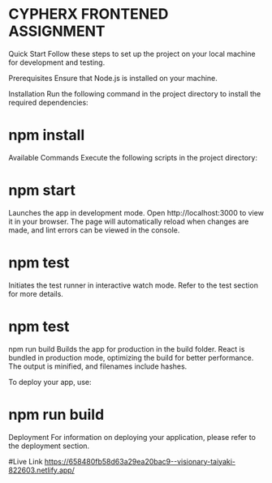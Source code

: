 
# CYPHERX FRONTENED ASSIGNMENT


Quick Start
Follow these steps to set up the project on your local machine for development and testing.

Prerequisites
Ensure that Node.js is installed on your machine.

Installation
Run the following command in the project directory to install the required dependencies:


# npm install
Available Commands
Execute the following scripts in the project directory:

# npm start
Launches the app in development mode. Open http://localhost:3000 to view it in your browser. The page will automatically reload when changes are made, and lint errors can be viewed in the console.



# npm test
Initiates the test runner in interactive watch mode. Refer to the test section for more details.


# npm test
npm run build
Builds the app for production in the build folder. React is bundled in production mode, optimizing the build for better performance. The output is minified, and filenames include hashes.

To deploy your app, use:


# npm run build
Deployment
For information on deploying your application, please refer to the deployment section.


#Live Link
https://658480fb58d63a29ea20bac9--visionary-taiyaki-822603.netlify.app/
